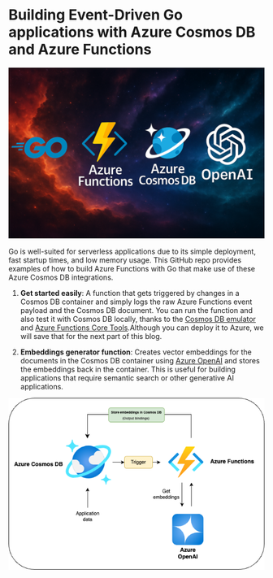 # Building Event-Driven Go applications with Azure Cosmos DB and Azure Functions

![](logo.png)

Go is well-suited for serverless applications due to its simple deployment, fast startup times, and low memory usage. This GitHub repo provides examples of how to build Azure Functions with Go that make use of these Azure Cosmos DB integrations.

1. **Get started easily**: A function that gets triggered by changes in a Cosmos DB container and simply logs the raw Azure Functions event payload and the Cosmos DB document. You can run the function and also test it with Cosmos DB locally, thanks to the [Cosmos DB emulator](https://learn.microsoft.com/en-us/azure/cosmos-db/emulator) and [Azure Functions Core Tools](https://learn.microsoft.com/en-us/azure/azure-functions/functions-run-local?tabs=linux%2Cisolated-process%2Cnode-v4%2Cpython-v2%2Chttp-trigger%2Ccontainer-apps&pivots=programming-language-csharp).Although you can deploy it to Azure, we will save that for the next part of this blog.

2. **Embeddings generator function**: Creates vector embeddings for the documents in the Cosmos DB container using [Azure OpenAI](https://learn.microsoft.com/en-us/azure/ai-services/openai/overview) and stores the embeddings back in the container. This is useful for building applications that require semantic search or other generative AI applications.

![](embedding_generator.png)
